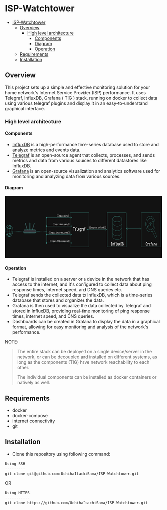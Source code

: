 # ISP-Watchtower

- [ISP-Watchtower](#isp-watchtower)
  - [Overview](#overview)
    - [High level architecture](#high-level-architecture)
      - [Components](#components)
      - [Diagram](#diagram)
      - [Operation](#operation)
  - [Requirements](#requirements)
  - [Installation](#installation)

## Overview

This project sets up a simple and effective monitoring solution for your home network's Internet Service Provider (ISP) performance. It uses Telegraf, InfluxDB, Grafana ( TIG ) stack, running on docker to collect data using various telegraf plugins and display it in an easy-to-understand graphical interface.

### High level architecture

#### Components

- [InfluxDB](https://www.influxdata.com/products/influxdb-overview/)  is a high-performance time-series database used to store and analyze metrics and events data.
- [Telegraf](https://www.influxdata.com/time-series-platform/telegraf/) is an open-source agent that collects, processes, and sends metrics and data from various sources to different datastores like InfluxDB.
- [Grafana](https://grafana.com/) is an open-source visualization and analytics software used for monitoring and analyzing data from various sources.

#### Diagram

<img src="media/isp-watchtower-hld.png" height="200">

#### Operation

- Telegraf is installed on a server or a device in the network that has access to the internet, and it's configured to collect data about ping response times, internet speed, and DNS queries etc.
- Telegraf sends the collected data to InfluxDB, which is a time-series database that stores and organizes the data.
- Grafana is then used to visualize the data collected by Telegraf and stored in InfluxDB, providing real-time monitoring of ping response times, internet speed, and DNS queries.
- Dashboards can be created in Grafana to display the data in a graphical format, allowing for easy monitoring and analysis of the network's performance.

NOTE:
> The entire stack can be deployed on a single device/server in the network, or can be decoupled and installed on different systems, as long as the components (TIG) have network reachability to each other.
>
> The individual components can be installed as docker containers or natively as well.

## Requirements

- docker
- docker-compose
- internet connectivity
- git

## Installation

- Clone this repository using following command:

```shell
Using SSH
---------
git clone git@github.com:UchihaItachiSama/ISP-Watchtower.git
```

OR

```shell
Using HTTPS
-----------
git clone https://github.com/UchihaItachiSama/ISP-Watchtower.git
```
